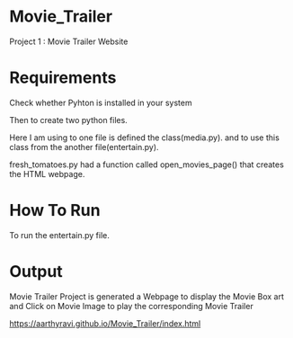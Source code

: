 # Movie_Trailer
Project 1 : Movie Trailer Website

# Requirements

Check whether Pyhton is installed in your system 

Then to create two python files. 

Here I am using to one file is defined the class(media.py). and to use this class from the another file(entertain.py).

fresh_tomatoes.py had a function called open_movies_page() that creates the HTML webpage.


# How To Run

To run the entertain.py file.

# Output

Movie Trailer Project is generated a Webpage to display the Movie Box art 
and Click on Movie Image to play the corresponding Movie Trailer

https://aarthyravi.github.io/Movie_Trailer/index.html
